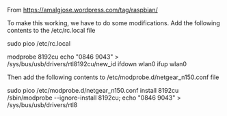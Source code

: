 From https://amalgjose.wordpress.com/tag/raspbian/

To make this working, we have to do some modifications.
Add the following contents to the /etc/rc.local file

sudo pico /etc/rc.local

modprobe 8192cu
echo "0846 9043" > /sys/bus/usb/drivers/rtl8192cu/new_id
ifdown wlan0
ifup wlan0

Then add the following contents to /etc/modprobe.d/netgear_n150.conf file

sudo pico /etc/modprobe.d/netgear_n150.conf
install 8192cu /sbin/modprobe --ignore-install 8192cu; echo "0846 9043" > /sys/bus/usb/drivers/rtl8